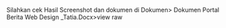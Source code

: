 Silahkan cek Hasil Screenshot dan dokumen di Dokumen> Dokumen Portal Berita Web Design _Tatia.Docx>view raw 
